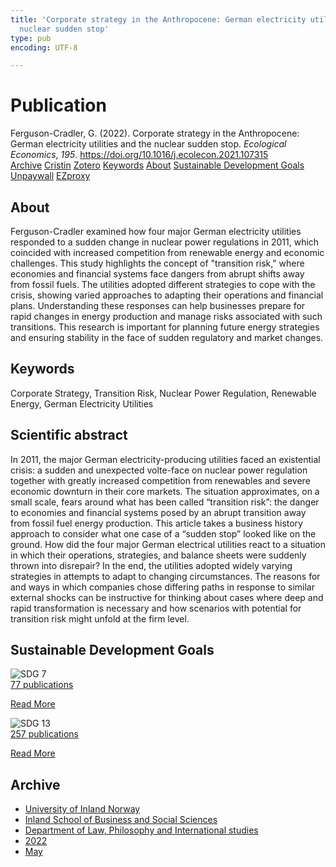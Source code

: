 ```yaml
---
title: 'Corporate strategy in the Anthropocene: German electricity utilities and the
  nuclear sudden stop'
type: pub
encoding: UTF-8

---
```

<h1>Publication</h1>
<article id="csl-bib-container-8KQTV7U4" class="csl-bib-container">
  <div class="csl-bib-body"> <div class="csl-entry">Ferguson-Cradler, G. (2022). Corporate strategy in the Anthropocene: German electricity utilities and the nuclear sudden stop. <i>Ecological Economics</i>, <i>195</i>. <a href="https://doi.org/10.1016/j.ecolecon.2021.107315">https://doi.org/10.1016/j.ecolecon.2021.107315</a></div> </div>
  <div class="csl-bib-buttons">
    <a href="#taxonomy-article-8KQTV7U4" alt="archive" class="csl-bib-button">Archive</a>
    <a href="https://app.cristin.no/results/show.jsf?id=2025349" alt="Cristin" class="csl-bib-button">Cristin</a>
    <a href="http://zotero.org/groups/5881554/items/8KQTV7U4" alt="Zotero" class="csl-bib-button">Zotero</a>
    <a href="#keywords-article-8KQTV7U4" alt="keywords" class="csl-bib-button">Keywords</a>
    <a href="#about-article-8KQTV7U4" alt="about_pub" class="csl-bib-button">About</a>
    <a href="#sdg-article-8KQTV7U4" alt="sdg" class="csl-bib-button">Sustainable Development Goals</a>
    <a href="https://doi.org/10.1016/j.ecolecon.2021.107315" alt="Unpaywall" class="csl-bib-button">Unpaywall</a>
    <a href="https://doi.org/10.1016/j.ecolecon.2021.107315" alt="EZproxy" class="csl-bib-button">EZproxy</a>
  </div>
  <div id="csl-bib-meta-container-8KQTV7U4"></div>
</article>
<div id="csl-bib-meta-8KQTV7U4" class="csl-bib-meta">
  <article id="about-article-8KQTV7U4" class="about_pub-article">
    <h1>About</h1>
    Ferguson-Cradler examined how four major German electricity utilities responded to a sudden change in nuclear power regulations in 2011, which coincided with increased competition from renewable energy and economic challenges. This study highlights the concept of "transition risk," where economies and financial systems face dangers from abrupt shifts away from fossil fuels. The utilities adopted different strategies to cope with the crisis, showing varied approaches to adapting their operations and financial plans. Understanding these responses can help businesses prepare for rapid changes in energy production and manage risks associated with such transitions. This research is important for planning future energy strategies and ensuring stability in the face of sudden regulatory and market changes.
  </article>
  <article id="keywords-article-8KQTV7U4" class="keywords-article">
    <h1>Keywords</h1>
    Corporate Strategy, Transition Risk, Nuclear Power Regulation, Renewable Energy, German Electricity Utilities
  </article>
  <article id="abstract-article-8KQTV7U4" class="abstract-article">
    <h1>Scientific abstract</h1>
    In 2011, the major German electricity-producing utilities faced an existential crisis: a sudden and unexpected volte-face on nuclear power regulation together with greatly increased competition from renewables and severe economic downturn in their core markets. The situation approximates, on a small scale, fears around what has been called “transition risk”: the danger to economies and financial systems posed by an abrupt transition away from fossil fuel energy production. This article takes a business history approach to consider what one case of a “sudden stop” looked like on the ground. How did the four major German electrical utilities react to a situation in which their operations, strategies, and balance sheets were suddenly thrown into disrepair? In the end, the utilities adopted widely varying strategies in attempts to adapt to changing circumstances. The reasons for and ways in which companies chose differing paths in response to similar external shocks can be instructive for thinking about cases where deep and rapid transformation is necessary and how scenarios with potential for transition risk might unfold at the firm level.
  </article>
  <article id="sdg-article-8KQTV7U4" class="sdg-article">
    <h1>Sustainable Development Goals</h1>
    <div class="sdg-container"><div id="sdg7" class="sdg">
        <img src="{{< params subfolder >}}images/sdg/sdg07_en.png" class="image" alt="SDG 7">
        <div class="sdg-overlay">
          <a href="/en/archive/?key=?sdg=7#archive" class="sdg-publication-count"><span>77</span> publications</a>
          <p><a href="https://sdgs.un.org/goals/goal7" class="sdg-read-more">Read More</a></p>
        </div>
      </div> <div id="sdg13" class="sdg">
        <img src="{{< params subfolder >}}images/sdg/sdg13_en.png" class="image" alt="SDG 13">
        <div class="sdg-overlay">
          <a href="/en/archive/?key=?sdg=13#archive" class="sdg-publication-count"><span>257</span> publications</a>
          <p><a href="https://sdgs.un.org/goals/goal13" class="sdg-read-more">Read More</a></p>
        </div>
      </div></div>
  </article>
  <article id="taxonomy-article-8KQTV7U4" class="taxonomy-article">
    <h1>Archive</h1>
    <ul>
      <li>
        <a href="/en/archive/?key=3DCRN523">University of Inland Norway</a>
      </li>
      <li>
        <a href="/en/archive/?key=DU8Q9LN9">Inland School of Business and Social Sciences</a>
      </li>
      <li>
        <a href="/en/archive/?key=ITYAG68H">Department of Law, Philosophy and International studies</a>
      </li>
      <li>
        <a href="/en/archive/?key=B7XWRJNE">2022</a>
      </li>
      <li>
        <a href="/en/archive/?key=BYAJL8WL">May</a>
      </li>
    </ul>
  </article>
</div>
